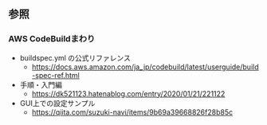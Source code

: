 ## 参照

### AWS CodeBuildまわり

- buildspec.yml の公式リファレンス
  - https://docs.aws.amazon.com/ja_jp/codebuild/latest/userguide/build-spec-ref.html
- 手順・入門編
  - https://dk521123.hatenablog.com/entry/2020/01/21/221122
- GUI上での設定サンプル
  - https://qiita.com/suzuki-navi/items/9b69a39668826f28b85c
